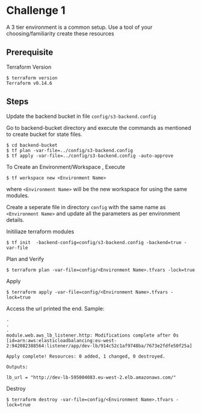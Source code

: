 # Challenge 1

A 3 tier environment is a common setup. Use a tool of your choosing/familiarity create these resources

## Prerequisite

Terraform Version
```
$ terraform version
Terraform v0.14.6
```


## Steps 

Update the backend bucket in file `config/s3-backend.config`

Go to  backend-bucket directory and execute the commands as mentioned to create bucket for state files.

```
$ cd backend-bucket
$ tf plan -var-file=../config/s3-backend.config
$ tf apply -var-file=../config/s3-backend.config -auto-approve
```


To Create an Environment/Workspace , Execute 

```
$ tf workspace new <Environment Name>
```
where `<Environment Name>` will be the new workspace for using the same modules.


Create a seperate file in directory `config` with the same name as `<Environment Name>` and update all the parameters as per environment details.

Initiliaze terraform modules

```
$ tf init  -backend-config=config/s3-backend.config -backend=true -var-file
```

Plan and Verify 
```
$ terraform plan -var-file=config/<Environment Name>.tfvars -lock=true
```

Apply 
```
$ terraform apply -var-file=config/<Environment Name>.tfvars -lock=true
```

Access the url printed the end.
Sample:
```
.
.
.
module.web.aws_lb_listener.http: Modifications complete after 0s [id=arn:aws:elasticloadbalancing:eu-west-2:942082388564:listener/app/dev-lb/914c52c1af9748ba/7673e2fdfe50f25a]

Apply complete! Resources: 0 added, 1 changed, 0 destroyed.

Outputs:

lb_url = "http://dev-lb-595004083.eu-west-2.elb.amazonaws.com/"

```





Destroy
```
$ terraform destroy -var-file=config/<Environment Name>.tfvars -lock=true

```

